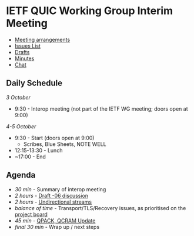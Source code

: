 # IETF QUIC Working Group Interim Meeting

* [Meeting arrangements](https://github.com/quicwg/wg-materials/blob/master/interim-17-10/arrangements.md)
* [Issues List](https://github.com/quicwg/base-drafts/issues)
* [Drafts](https://github.com/quicwg/base-drafts)
* [Minutes](http://etherpad.tools.ietf.org:9000/p/notes-interim-17-10-quic)
* [Chat](xmpp:quic@jabber.ietf.org?join)

## Daily Schedule

_3 October_

* 9:30 - Interop meeting (not part of the IETF WG meeting; doors open at 9:00)

_4-5 October_

* 9:30 - Start (doors open at 9:00)
  * Scribes, Blue Sheets, NOTE WELL
* 12:15-13:30 - Lunch
* ~17:00 - End

## Agenda

* _30 min_ - Summary of interop meeting
* _2 hours_ - [Draft -06 discussion]() 
* _2 hours_ - [Undirectional streams](https://github.com/quicwg/base-drafts/issues/175)
* _balance of time_ - Transport/TLS/Recovery issues, as prioritised on the [project board](https://github.com/quicwg/base-drafts/projects/2?)
* _45 min_ - [QPACK, QCRAM Update]()
* _final 30 min_ - Wrap up / next steps